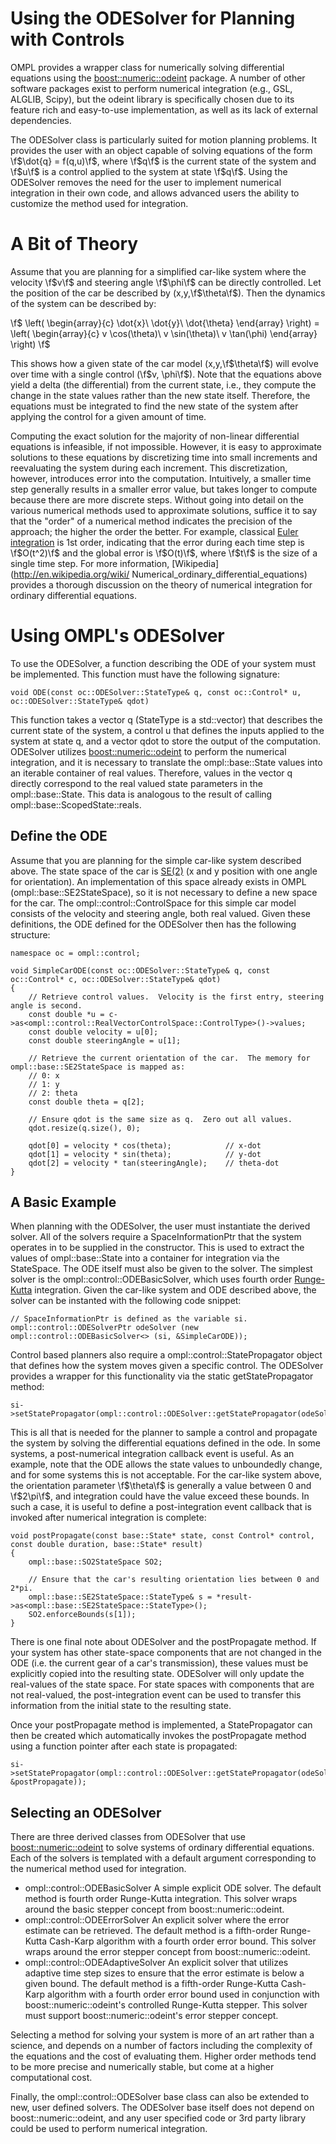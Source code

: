# Using the ODESolver for Planning with Controls

OMPL provides a wrapper class for numerically solving differential equations using the [boost::numeric::odeint][odeint] package. A number of other software packages exist to perform numerical integration (e.g., GSL, ALGLIB, Scipy), but the odeint library is specifically chosen due to its feature rich and easy-to-use implementation, as well as its lack of external dependencies.

The ODESolver class is particularly suited for motion planning problems. It provides the user with an object capable of solving equations of the form \f$\dot{q} = f(q,u)\f$, where \f$q\f$ is the current state of the system and \f$u\f$ is a control applied to the system at state \f$q\f$. Using the ODESolver removes the need for the user to implement numerical integration in their own code, and allows advanced users the ability to customize the method used for integration.


# A Bit of Theory

Assume that you are planning for a simplified car-like system where the velocity \f$v\f$ and steering angle \f$\phi\f$ can be directly controlled. Let the position of the car be described by (x,y,\f$\theta\f$). Then the dynamics of the system can be described by:

\f$
\left(
  \begin{array}{c}
    \dot{x}\\
    \dot{y}\\
    \dot{\theta}
  \end{array}
\right) =
\left(
  \begin{array}{c}
    v \cos(\theta)\\
    v \sin(\theta)\\
    v \tan(\phi)
  \end{array}
\right)
\f$

This shows how a given state of the car model (x,y,\f$\theta\f$) will evolve over time with a single control (\f$v, \phi\f$). Note that the equations above yield a delta (the differential) from the current state, i.e., they compute the change in the state values rather than the new state itself. Therefore, the equations must be integrated to find the new state of the system after applying the control for a given amount of time.

Computing the exact solution for the majority of non-linear differential equations is infeasible, if not impossible. However, it is easy to approximate solutions to these equations by discretizing time into small increments and reevaluating the system during each increment. This discretization, however, introduces error into the computation. Intuitively, a smaller time step generally results in a smaller error value, but takes longer to compute because there are more discrete steps. Without going into detail on the various numerical methods used to approximate solutions, suffice it to say that the "order" of a numerical method indicates the precision of the approach; the higher the order the better. For example, classical [Euler integration](http://mathworld.wolfram.com/EulerForwardMethod.html) is 1st order, indicating that the error during each time step is \f$O(t^2)\f$ and the global error is \f$O(t)\f$, where \f$t\f$ is the size of a single time step. For more information, [Wikipedia](http://en.wikipedia.org/wiki/ Numerical_ordinary_differential_equations) provides a thorough discussion on the theory of numerical integration for ordinary differential equations.


# Using OMPL's ODESolver

To use the ODESolver, a function describing the ODE of your system must be implemented.  This function must have the following signature:

~~~{.cpp}
void ODE(const oc::ODESolver::StateType& q, const oc::Control* u, oc::ODESolver::StateType& qdot)
~~~

This function takes a vector q (StateType is a std::vector) that describes the current state of the system, a control u that defines the inputs applied to the system at state q, and a vector qdot to store the output of the computation. ODESolver utilizes [boost::numeric::odeint][odeint] to perform the numerical integration, and it is necessary to translate the ompl::base::State values into an iterable container of real values.  Therefore, values in the vector q directly correspond to the real valued state parameters in the ompl::base::State.  This data is analogous to the result of calling ompl::base::ScopedState::reals.


## Define the ODE

Assume that you are planning for the simple car-like system described above. The state space of the car is [SE(2)](http://en.wikipedia.org/wiki/Euclidean_group) (x and y position with one angle for orientation). An implementation of this space already exists in OMPL (ompl::base::SE2StateSpace), so it is not necessary to define a new space for the car. The ompl::control::ControlSpace for this simple car model consists of the velocity and steering angle, both real valued. Given these definitions, the ODE defined for the ODESolver then has the following structure:

~~~{.cpp}
namespace oc = ompl::control;

void SimpleCarODE(const oc::ODESolver::StateType& q, const oc::Control* c, oc::ODESolver::StateType& qdot)
{
    // Retrieve control values.  Velocity is the first entry, steering angle is second.
    const double *u = c->as<ompl::control::RealVectorControlSpace::ControlType>()->values;
    const double velocity = u[0];
    const double steeringAngle = u[1];

    // Retrieve the current orientation of the car.  The memory for ompl::base::SE2StateSpace is mapped as:
    // 0: x
    // 1: y
    // 2: theta
    const double theta = q[2];

    // Ensure qdot is the same size as q.  Zero out all values.
    qdot.resize(q.size(), 0);

    qdot[0] = velocity * cos(theta);            // x-dot
    qdot[1] = velocity * sin(theta);            // y-dot
    qdot[2] = velocity * tan(steeringAngle);    // theta-dot
}
~~~


## A Basic Example

When planning with the ODESolver, the user must instantiate the derived solver. All of the solvers require a SpaceInformationPtr that the system operates in to be supplied in the constructor. This is used to extract the values of ompl::base::State into a container for integration via the StateSpace. The ODE itself must also be given to the solver. The simplest solver is the ompl::control::ODEBasicSolver, which uses fourth order [Runge-Kutta](http://mathworld.wolfram.com/Runge-KuttaMethod.html) integration. Given the car-like system and ODE described above, the solver can be instanted with the following code snippet:

~~~{.cpp}
// SpaceInformationPtr is defined as the variable si.
ompl::control::ODESolverPtr odeSolver (new ompl::control::ODEBasicSolver<> (si, &SimpleCarODE));
~~~

Control based planners also require a ompl::control::StatePropagator object that defines how the system moves given a specific control. The ODESolver provides a wrapper for this functionality via the static getStatePropagator method:

~~~{.cpp}
si->setStatePropagator(ompl::control::ODESolver::getStatePropagator(odeSolver));
~~~

This is all that is needed for the planner to sample a control and propagate the system by solving the differential equations defined in the ode.  In some systems, a post-numerical integration callback event is useful. As an example, note that the ODE allows the state values to unboundedly change, and for some systems this is not acceptable. For the car-like system above, the orientation parameter \f$\theta\f$ is generally a value between 0 and \f$2\pi\f$, and integration could have the value exceed these bounds. In such a case, it is useful to define a post-integration event callback that is invoked after numerical integration is complete:

~~~{.cpp}
void postPropagate(const base::State* state, const Control* control, const double duration, base::State* result)
{
    ompl::base::SO2StateSpace SO2;

    // Ensure that the car's resulting orientation lies between 0 and 2*pi.
    ompl::base::SE2StateSpace::StateType& s = *result->as<ompl::base::SE2StateSpace::StateType>();
    SO2.enforceBounds(s[1]);
}
~~~

There is one final note about ODESolver and the postPropagate method.  If your system has other state-space components that are not changed in the ODE (i.e. the current gear of a car's transmission), these values must be explicitly copied into the resulting state.  ODESolver will only update the real-values of the state space.  For state spaces with components that are not real-valued, the post-integration event can be used to transfer this information from the initial state to the resulting state.

Once your postPropagate method is implemented, a StatePropagator can then be created which automatically invokes the postPropagate method using a function pointer after each state is propagated:

~~~{.cpp}
si->setStatePropagator(ompl::control::ODESolver::getStatePropagator(odeSolver, &postPropagate));
~~~


## Selecting an ODESolver

There are three derived classes from ODESolver that use [boost::numeric::odeint][odeint] to solve systems of ordinary differential equations. Each of the solvers is templated with a default argument corresponding to the numerical method used for integration.

- ompl::control::ODEBasicSolver
  A simple explicit ODE solver.  The default method is fourth order Runge-Kutta integration. This solver wraps around the basic stepper concept from boost::numeric::odeint.
- ompl::control::ODEErrorSolver
  An explicit solver where the error estimate can be retrieved.  The default method is a
  fifth-order Runge-Kutta Cash-Karp algorithm with a fourth order error bound.
  This solver wraps around the error stepper concept from boost::numeric::odeint.
- ompl::control::ODEAdaptiveSolver
  An explicit solver that utilizes adaptive time step sizes to ensure that the error estimate is below a given bound. The default method is a fifth-order Runge-Kutta Cash-Karp algorithm with a fourth order error bound used in conjunction with boost::numeric::odeint's controlled Runge-Kutta stepper. This solver must support boost::numeric::odeint's error stepper concept.

Selecting a method for solving your system is more of an art rather than a science, and depends on a number of factors including the complexity of the equations and the cost of evaluating them. Higher order methods tend to be more precise and numerically stable, but come at a higher computational cost.

Finally, the ompl::control::ODESolver base class can also be extended to new, user defined solvers. The ODESolver base itself does not depend on boost::numeric::odeint, and any user specified code or 3rd party library could be used to perform numerical integration.

[odeint]: http://odeint.org
